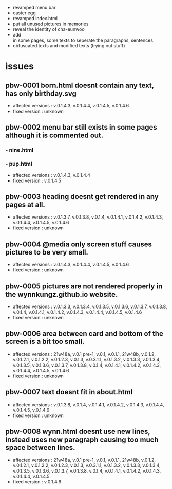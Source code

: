 - revamped menu bar
- easter egg
- revamped index.html
- put all unused pictures in memories
- reveal the identity of cha-eunwoo
- add <br> in some pages, some texts to seperate the paragraphs, sentences.
- obfuscated texts and modified texts (trying out stuff)

# issues

## pbw-0001 born.html doesnt contain any text, has only birthday.svg

- affected versions : v.0.1.4.3, v.0.1.4.4, v.0.1.4.5, v.0.1.4.6
- fixed version : unknown

## pbw-0002 menu bar still exists in some pages although it is commented out.
### - nine.html 
### - pup.html

- affected versions : v.0.1.4.3, v.0.1.4.4
- fixed version : v.0.1.4.5

## pbw-0003 heading doesnt get rendered in any pages at all.

- affected versions : v.0.1.3.7, v.0.1.3.8, v.0.1.4, v.0.1.4.1, v.0.1.4.2, 
v.0.1.4.3, v.0.1.4.4, v.0.1.4.5, v.0.1.4.6
- fixed version : unknown

## pbw-0004 @media only screen stuff causes pictures to be very small.

- affected versions : v.0.1.4.3, v.0.1.4.4, v.0.1.4.5, v.0.1.4.6
- fixed version : unknown

## pbw-0005 pictures are not rendered properly in the wynnkungz.github.io website.

- affected versions : v.0.1.3.3, v.0.1.3.4, v.0.1.3.5, v.0.1.3.6, v.0.1.3.7, 
v.0.1.3.8, v.0.1.4, v.0.1.4.1, v.0.1.4.2, v.0.1.4.3, v.0.1.4.4, v.0.1.4.5,
v.0.1.4.6
- fixed version : unknown

## pbw-0006 area between card and bottom of the screen is a bit too small.

- affected versions : 21w48a, v.0.1 pre-1, v.0.1, v.0.1.1, 21w48b, v.0.1.2, 
v.0.1.2.1, v.0.1.2.2, v.0.1.2.3, v.0.1.3, v.0.3.1.1, v.0.1.3.2, v.0.1.3.3, 
v.0.1.3.4, v.0.1.3.5, v.0.1.3.6, v.0.1.3.7, v.0.1.3.8, v.0.1.4, v.0.1.4.1, 
v.0.1.4.2, v.0.1.4.3, v.0.1.4.4, v.0.1.4.5, v.0.1.4.6
- fixed version : unknown

## pbw-0007 text doesnt fit in about.html

- affected versions : v.0.1.3.8, v.0.1.4, v.0.1.4.1, v.0.1.4.2, v.0.1.4.3, 
v.0.1.4.4, v.0.1.4.5, v.0.1.4.6
- fixed version : unknown

## pbw-0008 wynn.html doesnt use new lines, instead uses new paragraph causing too much space between lines.

- affected versions : 21w48a, v.0.1 pre-1, v.0.1, v.0.1.1, 21w48b, v.0.1.2, 
v.0.1.2.1, v.0.1.2.2, v.0.1.2.3, v.0.1.3, v.0.3.1.1, v.0.1.3.2, v.0.1.3.3, 
v.0.1.3.4, v.0.1.3.5, v.0.1.3.6, v.0.1.3.7, v.0.1.3.8, v.0.1.4, v.0.1.4.1, 
v.0.1.4.2, v.0.1.4.3, v.0.1.4.4, v.0.1.4.5
- fixed version : v.0.1.4.6